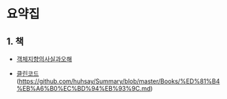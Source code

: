 # 요약집

## 1. 책

* [객체지향의사실과오해](https://github.com/huhsay/Summary/blob/master/Books/%EA%B0%9D%EC%B2%B4%EC%A7%80%ED%96%A5%EC%9D%98%20%EC%82%AC%EC%8B%A4%EA%B3%BC%20%EC%98%A4%ED%95%B4.md)

* [클린코드]()(https://github.com/huhsay/Summary/blob/master/Books/%ED%81%B4%EB%A6%B0%EC%BD%94%EB%93%9C.md)